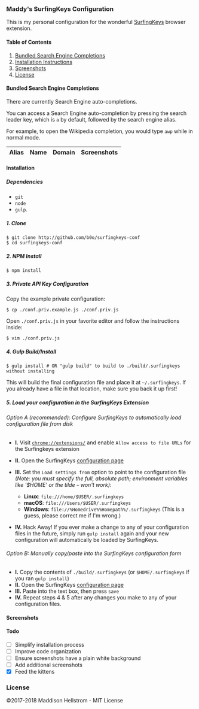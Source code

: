 <!--{{DISCLAIMER}}-->
### Maddy's SurfingKeys Configuration

<!-- TODO: Determine minimum SK version -->
<!-- #### Note: This configuration currently only supports SurfingKeys 0.9.14 and below. -->

This is my personal configuration for the wonderful [SurfingKeys](https://github.com/brookhong/Surfingkeys) browser extension.

#### Table of Contents

  1. [Bundled Search Engine Completions](#bundled-search-engine-completions)
  2. [Installation Instructions](#installation)
  3. [Screenshots](#screenshots)
  4. [License](#license)

#### Bundled Search Engine Completions

There are currently <!--{{COMPL_COUNT}}--> Search Engine auto-completions.

You can access a Search Engine auto-completion by pressing the search leader key, which is `a` by default, followed by the search engine alias.

For example, to open the Wikipedia completion, you would type `awp` while in normal mode.

| Alias | Name | Domain | Screenshots |
| ---- | ------ | ----- | ----- |
<!--{{COMPL_TABLE}}-->

#### Installation

##### Dependencies

  - `git`
  - `node`
  - `gulp`. 

##### 1. Clone

```shell
$ git clone http://github.com/b0o/surfingkeys-conf
$ cd surfingkeys-conf
```

##### 2. NPM Install

```shell
$ npm install
```

##### 3. Private API Key Configuration

Copy the example private configuration:

```shell
$ cp ./conf.priv.example.js ./conf.priv.js
```

Open `./conf.priv.js` in your favorite editor and follow the instructions inside:

```shell
$ vim ./conf.priv.js
```

##### 4. Gulp Build/Install

```shell
$ gulp install # OR "gulp build" to build to ./build/.surfingkeys without installing
```

This will build the final configuration file and place it at `~/.surfingkeys`.
If you already have a file in that location, make sure you back it up first!

##### 5. Load your configuration in the SurfingKeys Extension

###### Option A _(recommended)_: Configure SurfingKeys to automatically load configuration file from disk
  - __I.__ Visit [`chrome://extensions/`](chrome://extensions/) and enable `Allow access to file URLs` for the Surfingkeys extension

  - __II.__ Open the SurfingKeys [configuration page](chrome-extension://mffcegbjcdejldmihkogmcnkgbbhioid/pages/options.html)

  - __III.__ Set the `Load settings from` option to point to the configuration file _(Note: you must specify the full, absolute path; environment variables like '$HOME' or the tilde `~` won't work)_:
    - __Linux__: `file:///home/$USER/.surfingkeys`
    - __macOS__: `file:///Users/$USER/.surfingkeys`
    - __Windows__: `file://%Homedrive%%Homepath%/.surfingkeys` (This is a guess, please correct me if I'm wrong.)

  - __IV.__ Hack Away! If you ever make a change to any of your configuration files in the future, simply run `gulp install` again and your new configuration will automatically be loaded by SurfingKeys.

###### Option B: Manually copy/paste into the SurfingKeys configuration form
  - __I.__ Copy the contents of `./build/.surfingkeys` (or `$HOME/.surfingkeys` if you ran `gulp install`)
  - __II.__ Open the SurfingKeys [configuration page](chrome-extension://mffcegbjcdejldmihkogmcnkgbbhioid/pages/options.html)
  - __III.__ Paste into the text box, then press `save`
  - __IV.__ Repeat steps 4 & 5 after any changes you make to any of your configuration files.

#### Screenshots
<!--{{SCREENSHOTS}}-->

#### Todo

- [ ] Simplify installation process
- [ ] Improve code organization
- [ ] Ensure screenshots have a plain white background
- [ ] Add additional screenshots
- [x] Feed the kittens

### License
&copy;2017-2018 Maddison Hellstrom - MIT License
